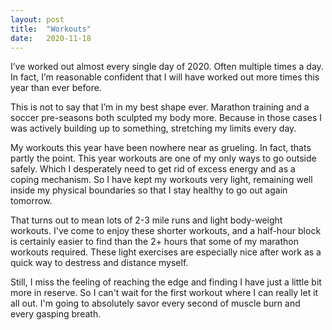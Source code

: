 ```yaml
---
layout: post
title:  "Workouts"
date:   2020-11-18
---
```

I’ve worked out almost every single day of 2020. Often multiple times a day. In fact, I’m reasonable confident that I will have worked out more times this year than ever before. 

This is not to say that I’m in my best shape ever. Marathon training and a soccer pre-seasons both sculpted my body more. Because in those cases I was actively building up to something, stretching my limits every day.

My workouts this year have been nowhere near as grueling. In fact, thats partly the point. This year workouts are one of my only ways to go outside safely. Which I desperately need to get rid of excess energy and as a coping mechanism. So I have kept my workouts very light, remaining well inside my physical boundaries so that I stay healthy to go out again tomorrow. 

That turns out to mean lots of 2-3 mile runs and light body-weight workouts. I've come to enjoy these shorter workouts, and a half-hour block is certainly easier to find than the 2+ hours that some of my marathon workouts required. These light exercises are especially nice after work as a quick way to destress and distance myself. 

Still, I miss the feeling of reaching the edge and finding I have just a little bit more in reserve. So I can't wait for the first workout where I can really let it all out. I'm going to absolutely savor every second of muscle burn and every gasping breath. 